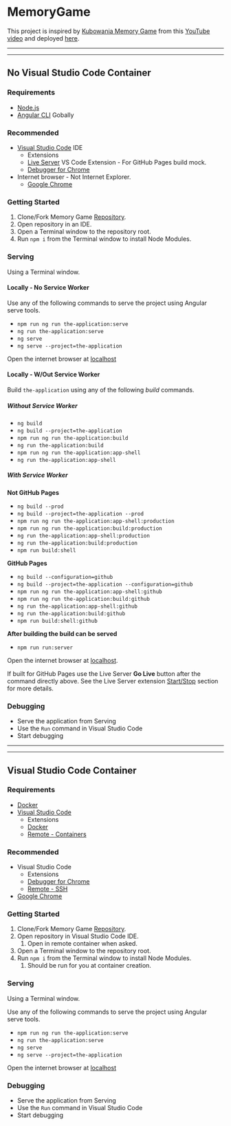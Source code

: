 # MemoryGame

This project is inspired by [Kubowania Memory Game](https://github.com/kubowania/memory-game) from this [YouTube video](https://www.youtube.com/watch?v=lhNdUVh3qCc) and deployed [here](https://tedaky.github.io/memory-game/).

---
---

## No Visual Studio Code Container

### Requirements

* [Node.js](https://nodejs.org/)
* [Angular CLI](https://angular.io/guide/setup-local) Gobally

### Recommended

* [Visual Studio Code](https://code.visualstudio.com/) IDE
  * Extensions
  * [Live Server](https://marketplace.visualstudio.com/items?itemName=ritwickdey.LiveServer) VS Code Extension - For GitHub Pages build mock.
  * [Debugger for Chrome](https://marketplace.visualstudio.com/items?itemName=msjsdiag.debugger-for-chrome)
* Internet browser - Not Internet Explorer.
  * [Google Chrome](https://www.google.com/chrome/)

### Getting Started

1. Clone/Fork Memory Game [Repository](https://github.com/tedaky/memory-game).
1. Open repository in an IDE.
1. Open a Terminal window to the repository root.
1. Run `npm i` from the Terminal window to install Node Modules.

### Serving

Using a Terminal window.

#### Locally - No Service Worker

Use any of the following commands to serve the project using Angular serve tools.

* `npm run ng run the-application:serve`
* `ng run the-application:serve`
* `ng serve`
* `ng serve --project=the-application`

Open the internet browser at [localhost](http://localhost:4200)

#### Locally - W/Out Service Worker

Build `the-application` using any of the following *build* commands.

##### Without Service Worker

* `ng build`
* `ng build --project=the-application`
* `npm run ng run the-application:build`
* `ng run the-application:build`
* `npm run ng run the-application:app-shell`
* `ng run the-application:app-shell`

##### With Service Worker

**Not GitHub Pages**

* `ng build --prod`
* `ng build --project=the-application --prod`
* `npm run ng run the-application:app-shell:production`
* `npm run ng run the-application:build:production`
* `ng run the-application:app-shell:production`
* `ng run the-application:build:production`
* `npm run build:shell`

**GitHub Pages**

* `ng build --configuration=github`
* `ng build --project=the-application --configuration=github`
* `npm run ng run the-application:app-shell:github`
* `npm run ng run the-application:build:github`
* `ng run the-application:app-shell:github`
* `ng run the-application:build:github`
* `npm run build:shell:github`

**After building the build can be served**

* `npm run run:server`

Open the internet browser at [localhost](http://localhost:8080).

If built for GitHub Pages use the Live Server **Go Live** button after the command directly above. See the Live Server extension [Start/Stop](https://marketplace.visualstudio.com/items?itemName=ritwickdey.LiveServer#shortcuts-to-startstop-server) section for more details.

### Debugging

* Serve the application from Serving
* Use the `Run` command in Visual Studio Code
* Start debugging

---
---

## Visual Studio Code Container

### Requirements

* [Docker](https://www.docker.com/products/docker-desktop)
* [Visual Studio Code](https://code.visualstudio.com/)
  * Extensions
  * [Docker](https://marketplace.visualstudio.com/items?itemName=ms-azuretools.vscode-docker)
  * [Remote - Containers](https://marketplace.visualstudio.com/items?itemName=ms-vscode-remote.remote-containers)

### Recommended

* Visual Studio Code
  * Extensions
  * [Debugger for Chrome](https://marketplace.visualstudio.com/items?itemName=msjsdiag.debugger-for-chrome)
  * [Remote - SSH](https://marketplace.visualstudio.com/items?itemName=ms-vscode-remote.remote-ssh)
* [Google Chrome](https://www.google.com/chrome/)

### Getting Started

1. Clone/Fork Memory Game [Repository](https://github.com/tedaky/memory-game).
1. Open repository in Visual Studio Code IDE.
   1. Open in remote container when asked.
1. Open a Terminal window to the repository root.
1. Run `npm i` from the Terminal window to install Node Modules.
   1. Should be run for you at container creation.

### Serving

Using a Terminal window.

Use any of the following commands to serve the project using Angular serve tools.

* `npm run ng run the-application:serve`
* `ng run the-application:serve`
* `ng serve`
* `ng serve --project=the-application`

Open the internet browser at [localhost](http://localhost:4200)

### Debugging

* Serve the application from Serving
* Use the `Run` command in Visual Studio Code
* Start debugging
